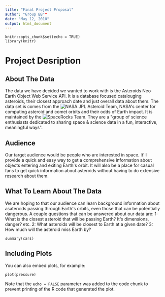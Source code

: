 ```yaml
---
title: "Final Project Proposal"
author: "Group BB""
date: "May 12, 2018"
output: html_document
---
```


```{r setup, include=FALSE}
knitr::opts_chunk$set(echo = TRUE)
library(knitr)
```

# Project Desription
## About The Data
The data we have decided we wanted to work with is the Asteroids Neo Earth
Object Web Service API. It is a database focused catalouging asteroids, their
closest approach date and just overall data about them. The data set is comes
from the ![NASA JPL Asteroid Team](https://cneos.jpl.nasa.gov/), NASA's center
for computing asteroid and comet orbits and their odds of Earth impact. It is
maintained by the ![SpaceRocks Team](http://www.spacerocksapps.org/). They
are a "group of science enthusiasts dedicated to sharing space & science data
in a fun, interactive, meaningful ways". 
## Audience
Our target audience would be people who are interested in space. 
It'll provide a quick and easy way to get a comprehensive information about 
objects entering and exiting Earth's orbit. It will also be a place for casual
fans to get quick information about asteroids without having to do extensive
research about them.
## What To Learn About The Data
We are hoping to that our audience can learn background information about 
asateroids passing through Earth's orbits, even those that can be potentially
dangerous. A couple questions that can be answered about our data are:
1: What is the closest asteroid that will be passing Earth? It's dimensions,
danger? etc.
2: What asteroids will be closest to Earth at a given date?
3: How much will the asteroid miss Earth by?


```{r cars}
summary(cars)
```

## Including Plots

You can also embed plots, for example:

```{r pressure, echo=FALSE}
plot(pressure)
```

Note that the `echo = FALSE` parameter was added to the code chunk to prevent printing of the R code that generated the plot.
